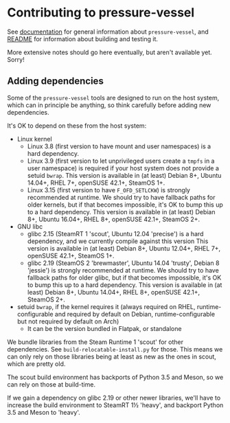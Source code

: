 Contributing to pressure-vessel
===============================

<!-- This document:
Copyright © 2019-2021 Collabora Ltd.
SPDX-License-Identifier: MIT
-->

See [documentation](../docs/pressure-vessel.md) for general information about
`pressure-vessel`,
and [README](README.md) for information about building and testing it.

More extensive notes should go here eventually, but aren't
available yet. Sorry!

Adding dependencies
-------------------

Some of the `pressure-vessel` tools are designed to run on the host
system, which can in principle be anything, so think carefully before
adding new dependencies.

It's OK to depend on these from the host system:

  * Linux kernel
      - Linux 3.8 (first version to have mount and user namespaces)
        is a hard dependency.
      - Linux 3.9 (first version to let unprivileged users create a
        `tmpfs` in a user namespace) is required if your host system
        does not provide a setuid `bwrap`.
        This version is available in (at least) Debian 8+,
        Ubuntu 14.04+, RHEL 7+, openSUSE 42.1+, SteamOS 1+.
      - Linux 3.15 (first version to have `F_OFD_SETLCKW`) is
        strongly recommended at runtime. We should try to have fallback
        paths for older kernels, but if that becomes impossible, it's
        OK to bump this up to a hard dependency.
        This version is available in (at least) Debian 8+, Ubuntu 16.04+,
        RHEL 8+, openSUSE 42.1+, SteamOS 2+.
  * GNU libc
      - glibc 2.15 (SteamRT 1 'scout', Ubuntu 12.04 'precise') is
        a hard dependency, and we currently compile against this version
        This version is available in (at least) Debian 8+, Ubuntu 12.04+,
        RHEL 7+, openSUSE 42.1+, SteamOS 1+.
      - glibc 2.19 (SteamOS 2 'brewmaster', Ubuntu 14.04 'trusty',
        Debian 8 'jessie') is strongly recommended at runtime. We should
        try to have fallback paths for older glibc, but if that becomes
        impossible, it's OK to bump this up to a hard dependency.
        This version is available in (at least) Debian 8+, Ubuntu 14.04+,
        RHEL 8+, openSUSE 42.1+, SteamOS 2+.
  * setuid `bwrap`, if the kernel requires it
    (always required on RHEL, runtime-configurable and required by default
    on Debian, runtime-configurable but not required by default on Arch)
      - It can be the version bundled in Flatpak, or standalone

We bundle libraries from the Steam Runtime 1 'scout' for other
dependencies. See `build-relocatable-install.py` for those. This means
we can only rely on those libraries being at least as new as the ones
in scout, which are pretty old.

The scout build environment has backports of Python 3.5 and Meson, so we
can rely on those at build-time.

If we gain a dependency on glibc 2.19 or other newer libraries, we'll have
to increase the build environment to SteamRT 1½ 'heavy', and backport
Python 3.5 and Meson to 'heavy'.
